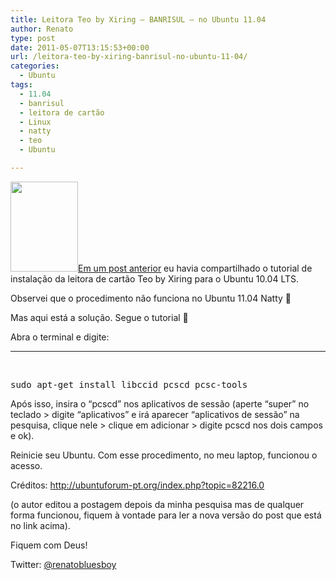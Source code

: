 ```yaml
---
title: Leitora Teo by Xiring – BANRISUL – no Ubuntu 11.04
author: Renato
type: post
date: 2011-05-07T13:15:53+00:00
url: /leitora-teo-by-xiring-banrisul-no-ubuntu-11-04/
categories:
  - Ubuntu
tags:
  - 11.04
  - banrisul
  - leitora de cartão
  - Linux
  - natty
  - teo
  - Ubuntu

---
```

[<img class="alignleft size-full wp-image-2238" src="http://www.ubuntero.com.br/wp-content/uploads/2011/05/teo.jpeg" alt="" width="108" height="144" />][1][Em um post anterior][2] eu havia compartilhado o tutorial de instalação da leitora de cartão Teo by Xiring para o Ubuntu 10.04 LTS.

Observei que o procedimento não funciona no Ubuntu 11.04 Natty 🙁

Mas aqui está a solução. Segue o tutorial 🙂

Abra o terminal e digite:
  
 ****

&nbsp;

<pre class="brush:shell">sudo apt-get install libccid pcscd pcsc-tools</pre>

Após isso, insira o &#8220;pcscd&#8221; nos aplicativos de sessão (aperte &#8220;super&#8221; no teclado > digite &#8220;aplicativos&#8221; e irá aparecer &#8220;aplicativos de sessão&#8221; na pesquisa, clique nele > clique em adicionar > digite pcscd nos dois campos e ok).

Reinicie seu Ubuntu. Com esse procedimento, no meu laptop, funcionou o acesso.

Créditos: <http://ubuntuforum-pt.org/index.php?topic=82216.0>
  
(o autor editou a postagem depois da minha pesquisa mas de qualquer forma funcionou, fiquem à vontade para ler a nova versão do post que está no link acima).

Fiquem com Deus!

Twitter: [@renatobluesboy][3]

 [1]: http://www.ubuntero.com.br/wp-content/uploads/2011/05/teo.jpeg
 [2]: http://freelinux-br.blogspot.com/2010/11/leitora-do-banrisul.html
 [3]: http://twitter.com/renatobluesboy